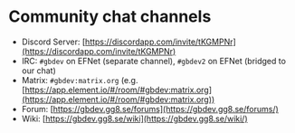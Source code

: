 # Community chat channels

- Discord Server: [https://discordapp.com/invite/tKGMPNr](https://discordapp.com/invite/tKGMPNr)
- IRC: `#gbdev` on EFNet (separate channel), `#gbdev2` on EFNet (bridged to our chat)
- Matrix: `#gbdev:matrix.org` (e.g. [https://app.element.io/#/room/#gbdev:matrix.org](https://app.element.io/#/room/#gbdev:matrix.org))
- Forum: [https://gbdev.gg8.se/forums](https://gbdev.gg8.se/forums/)
- Wiki: [https://gbdev.gg8.se/wiki](https://gbdev.gg8.se/wiki/)